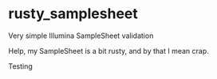 # rusty_samplesheet
Very simple Illumina SampleSheet validation

Help, my SampleSheet is a bit rusty, and by that I mean crap.

Testing 
